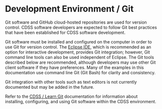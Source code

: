 # Development Environment / Git #

Git software and GitHub cloud-hosted repositories are used for version control.
CDSS software developers are expected to follow Git best practices that have been established for CDSS software development.

Git software must be installed and configured on the computer in order to use Git for version control.
The [Eclipse IDE](eclipse/), which is recommended as an option for interactive development, provides Git integration;
however, Git command line tools can also be used independent of Eclipse.
The Git tools described below are recommended, although developers may use other Git client software if they have preferences.
Many of the examples in this documentation use command line Git (Git Bash) for clarity and consistency.

Git integration with other tools such as text editors is not currently documented but may be added in the future.

Refer to the [CDSS / Learn Git](http://learn.openwaterfoundation.org/cdss-learn-git/)
documentation for information about installing, configuring, and using Git software within the CDSS environment.
